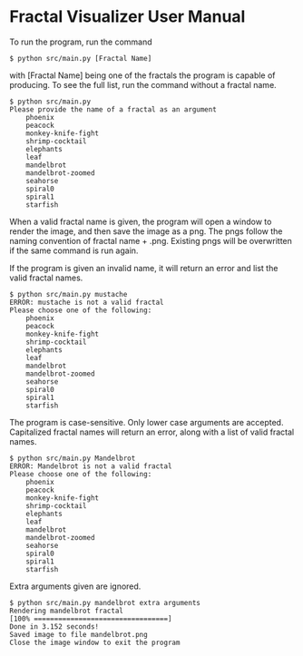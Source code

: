 # Fractal Visualizer User Manual



To run the program, run the command 
```commandline
$ python src/main.py [Fractal Name]
```
with [Fractal Name] being one of the fractals the program is capable of producing. To see the full list,
run the command without a fractal name.

```
$ python src/main.py
Please provide the name of a fractal as an argument
    phoenix
    peacock
    monkey-knife-fight
    shrimp-cocktail
    elephants
    leaf
    mandelbrot
    mandelbrot-zoomed
    seahorse
    spiral0
    spiral1
    starfish
```

When a valid fractal name is given, the program will open a window to render the image, and then save the image as a png.
The pngs follow the naming convention of fractal name + .png. Existing pngs will be overwritten if the same command is run again.


If the program is given an invalid name, it will return an error and list the valid fractal names.
```commandline
$ python src/main.py mustache
ERROR: mustache is not a valid fractal
Please choose one of the following:
    phoenix
    peacock
    monkey-knife-fight
    shrimp-cocktail
    elephants
    leaf
    mandelbrot
    mandelbrot-zoomed
    seahorse
    spiral0
    spiral1
    starfish

```


The program is case-sensitive. Only lower case arguments are accepted. Capitalized fractal names will return an error,
along with a list of valid fractal names.
```commandline
$ python src/main.py Mandelbrot
ERROR: Mandelbrot is not a valid fractal
Please choose one of the following:
    phoenix
    peacock
    monkey-knife-fight
    shrimp-cocktail
    elephants
    leaf
    mandelbrot
    mandelbrot-zoomed
    seahorse
    spiral0
    spiral1
    starfish

```

Extra arguments given are ignored.
```commandline
$ python src/main.py mandelbrot extra arguments
Rendering mandelbrot fractal
[100% =================================]
Done in 3.152 seconds!
Saved image to file mandelbrot.png
Close the image window to exit the program

```